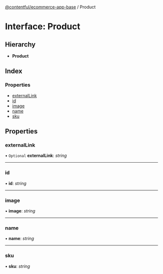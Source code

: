 [@contentful/ecommerce-app-base](../README.md) / Product

# Interface: Product

## Hierarchy

* **Product**

## Index

### Properties

* [externalLink](product.md#externallink)
* [id](product.md#id)
* [image](product.md#image)
* [name](product.md#name)
* [sku](product.md#sku)

## Properties

### externalLink

• `Optional` **externalLink**: *string*

___

### id

• **id**: *string*

___

### image

• **image**: *string*

___

### name

• **name**: *string*

___

### sku

• **sku**: *string*
